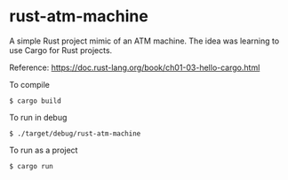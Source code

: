 #  rust-atm-machine

A simple Rust project mimic of an ATM machine. The idea was learning to use Cargo for Rust projects.


Reference: https://doc.rust-lang.org/book/ch01-03-hello-cargo.html

To compile

    $ cargo build

To run in debug

    $ ./target/debug/rust-atm-machine


To run as a project

    $ cargo run


